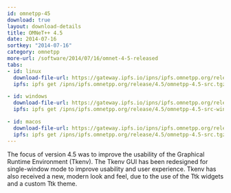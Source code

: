 ```yaml
---
id: omnetpp-45
download: true
layout: download-details
title: OMNeT++ 4.5
date: 2014-07-16
sortkey: "2014-07-16"
category: omnetpp
more-url: /software/2014/07/16/omnet-4-5-released
tabs:
- id: linux
  download-file-url: https://gateway.ipfs.io/ipns/ipfs.omnetpp.org/release/4.5/omnetpp-4.5-src.tgz
  ipfs: ipfs get /ipns/ipfs.omnetpp.org/release/4.5/omnetpp-4.5-src.tgz

- id: windows
  download-file-url: https://gateway.ipfs.io/ipns/ipfs.omnetpp.org/release/4.5/omnetpp-4.5-src-windows.zip
  ipfs: ipfs get /ipns/ipfs.omnetpp.org/release/4.5/omnetpp-4.5-src-windows.zip

- id: macos
  download-file-url: https://gateway.ipfs.io/ipns/ipfs.omnetpp.org/release/4.5/omnetpp-4.5-src.tgz
  ipfs: ipfs get /ipns/ipfs.omnetpp.org/release/4.5/omnetpp-4.5-src.tgz
---
```


The focus of version 4.5 was to improve the usability of the Graphical Runtime
Environment (Tkenv). The Tkenv GUI has been redesigned for single-window mode to
improve usability and user experience. Tkenv has also received a new, modern
look and feel, due to the use of the Ttk widgets and a custom Ttk theme.
